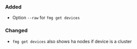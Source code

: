 ### Added

- Option `--raw` for `fmg get devices`

### Changed

- `fmg get devices` also shows ha nodes if device is a cluster

